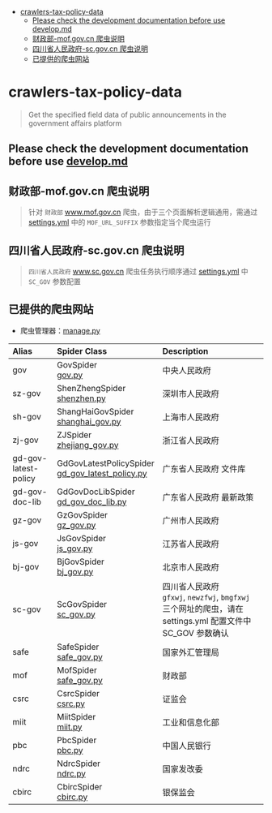 - [crawlers-tax-policy-data](#crawlers-tax-policy-data)
    - [Please check the development documentation before use develop.md](#please-check-the-development-documentation-before-use-developmd)
    - [财政部-mof.gov.cn 爬虫说明](#%E8%B4%A2%E6%94%BF%E9%83%A8-mofgovcn-%E7%88%AC%E8%99%AB%E8%AF%B4%E6%98%8E)
    - [四川省人民政府-sc.gov.cn 爬虫说明](#%E5%9B%9B%E5%B7%9D%E7%9C%81%E4%BA%BA%E6%B0%91%E6%94%BF%E5%BA%9C-scgovcn-%E7%88%AC%E8%99%AB%E8%AF%B4%E6%98%8E)
    - [已提供的爬虫网站](#%E5%B7%B2%E6%8F%90%E4%BE%9B%E7%9A%84%E7%88%AC%E8%99%AB%E7%BD%91%E7%AB%99)

# crawlers-tax-policy-data

> Get the specified field data of public announcements in the government affairs platform

## Please check the development documentation before use [develop.md](docs%2Fdevelop.md)

## 财政部-mof.gov.cn 爬虫说明

> 针对 `财政部` www.mof.gov.cn
> 爬虫，由于三个页面解析逻辑通用，需通过 [settings.yml](src%2Fcrawlers_tax_policy_data%2Fconfig%2Fsettings.yml)
> 中的 `MOF_URL_SUFFIX` 参数指定当个爬虫运行

## 四川省人民政府-sc.gov.cn 爬虫说明

> `四川省人民政府`  www.sc.gov.cn
> 爬虫任务执行顺序通过 [settings.yml](src%2Fcrawlers_tax_policy_data%2Fconfig%2Fsettings.yml) 中 `SC_GOV` 参数配置

## 已提供的爬虫网站

- 爬虫管理器：[manage.py](src%2Fcrawlers_tax_policy_data%2Fmanage.py)

| Alias                | Spider Class                                                                                                              | Description                                                                          |
|:---------------------|:--------------------------------------------------------------------------------------------------------------------------|:-------------------------------------------------------------------------------------|
| gov                  | GovSpider               <br/>   [gov.py](src%2Fcrawlers_tax_policy_data%2Fspider%2Fgov.py)                                | 中央人民政府                                                                               |
| sz-gov               | ShenZhengSpider         <br/>[shenzhen.py](src%2Fcrawlers_tax_policy_data%2Fspider%2Fshenzhen.py)                         | 深圳市人民政府                                                                              |
| sh-gov               | ShangHaiGovSpider       <br/>[shanghai_gov.py](src%2Fcrawlers_tax_policy_data%2Fspider%2Fshanghai_gov.py)                 | 上海市人民政府                                                                              |
| zj-gov               | ZJSpider                <br/>[zhejiang_gov.py](src%2Fcrawlers_tax_policy_data%2Fspider%2Fzhejiang_gov.py)                 | 浙江省人民政府                                                                              |
| gd-gov-latest-policy | GdGovLatestPolicySpider <br/>[gd_gov_latest_policy.py](src%2Fcrawlers_tax_policy_data%2Fspider%2Fgd_gov_latest_policy.py) | 广东省人民政府  文件库                                                                         |
| gd-gov-doc-lib       | GdGovDocLibSpider       <br/>[gd_gov_doc_lib.py](src%2Fcrawlers_tax_policy_data%2Fspider%2Fgd_gov_doc_lib.py)             | 广东省人民政府 最新政策                                                                         |
| gz-gov               | GzGovSpider             <br/>[gz_gov.py](src%2Fcrawlers_tax_policy_data%2Fspider%2Fgz_gov.py)                             | 广州市人民政府                                                                              |
| js-gov               | JsGovSpider             <br/>[js_gov.py](src%2Fcrawlers_tax_policy_data%2Fspider%2Fjs_gov.py)                             | 江苏省人民政府                                                                              |
| bj-gov               | BjGovSpider             <br/>[bj_gov.py](src%2Fcrawlers_tax_policy_data%2Fspider%2Fbj_gov.py)                             | 北京市人民政府                                                                              |
| sc-gov               | ScGovSpider             <br/> [sc_gov.py](src%2Fcrawlers_tax_policy_data%2Fspider%2Fsc_gov.py)                            | 四川省人民政府 <br/>`gfxwj`, `newzfwj`, `bmgfxwj` 三个网址的爬虫，请在 settings.yml 配置文件中 SC_GOV 参数确认 |
| safe                 | SafeSpider              <br/>[safe_gov.py](src%2Fcrawlers_tax_policy_data%2Fspider%2Fsafe_gov.py)                         | 国家外汇管理局                                                                              |
| mof                  | MofSpider               <br/>[safe_gov.py](src%2Fcrawlers_tax_policy_data%2Fspider%2Fsafe_gov.py)                         | 财政部                                                                                  |
| csrc                 | CsrcSpider              <br/>[csrc.py](src%2Fcrawlers_tax_policy_data%2Fspider%2Fcsrc.py)                                 | 证监会                                                                                  |
| miit                 | MiitSpider              <br/>[miit.py](src%2Fcrawlers_tax_policy_data%2Fspider%2Fmiit.py)                                 | 工业和信息化部                                                                              |
| pbc                  | PbcSpider               <br/>[pbc.py](src%2Fcrawlers_tax_policy_data%2Fspider%2Fpbc.py)                                   | 中国人民银行                                                                               |
| ndrc                 | NdrcSpider              <br/>[ndrc.py](src%2Fcrawlers_tax_policy_data%2Fspider%2Fndrc.py)                                 | 国家发改委                                                                                |
| cbirc                | CbircSpider<br/>  [cbirc.py](src%2Fcrawlers_tax_policy_data%2Fspider%2Fcbirc.py)                                          | 银保监会                                                                                 |
